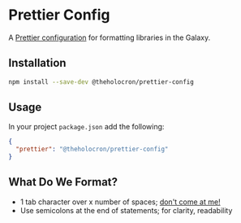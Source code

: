 # Prettier Config

A [Prettier configuration](https://prettier.io/docs/en/configuration) for formatting libraries in the Galaxy.

## Installation

```bash
npm install --save-dev @theholocron/prettier-config
```

## Usage

In your project `package.json` add the following:

```json
{
  "prettier": "@theholocron/prettier-config"
}
```

## What Do We Format?

* 1 tab character over x number of spaces; [don't come at me!](https://lea.verou.me/blog/2012/01/why-tabs-are-clearly-superior/)
* Use semicolons at the end of statements; for clarity, readability

